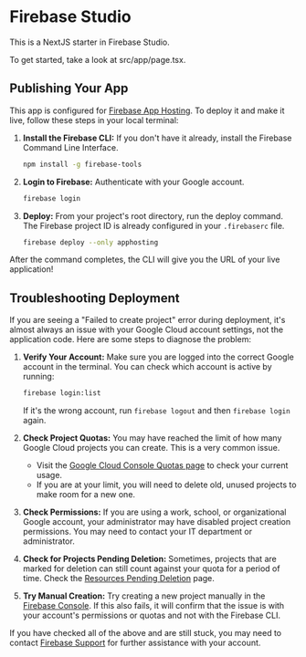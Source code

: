 # Firebase Studio

This is a NextJS starter in Firebase Studio.

To get started, take a look at src/app/page.tsx.

## Publishing Your App

This app is configured for [Firebase App Hosting](https://firebase.google.com/docs/app-hosting). To deploy it and make it live, follow these steps in your local terminal:

1.  **Install the Firebase CLI:** If you don't have it already, install the Firebase Command Line Interface.
    ```bash
    npm install -g firebase-tools
    ```

2.  **Login to Firebase:** Authenticate with your Google account.
    ```bash
    firebase login
    ```

3.  **Deploy:** From your project's root directory, run the deploy command. The Firebase project ID is already configured in your `.firebaserc` file.
    ```bash
    firebase deploy --only apphosting
    ```

After the command completes, the CLI will give you the URL of your live application!

## Troubleshooting Deployment

If you are seeing a "Failed to create project" error during deployment, it's almost always an issue with your Google Cloud account settings, not the application code. Here are some steps to diagnose the problem:

1.  **Verify Your Account:** Make sure you are logged into the correct Google account in the terminal. You can check which account is active by running:
    ```bash
    firebase login:list
    ```
    If it's the wrong account, run `firebase logout` and then `firebase login` again.

2.  **Check Project Quotas:** You may have reached the limit of how many Google Cloud projects you can create. This is a very common issue.
    *   Visit the [Google Cloud Console Quotas page](https://console.cloud.google.com/iam-admin/quotas) to check your current usage.
    *   If you are at your limit, you will need to delete old, unused projects to make room for a new one.

3.  **Check Permissions:** If you are using a work, school, or organizational Google account, your administrator may have disabled project creation permissions. You may need to contact your IT department or administrator.

4.  **Check for Projects Pending Deletion:** Sometimes, projects that are marked for deletion can still count against your quota for a period of time. Check the [Resources Pending Deletion](https://console.cloud.google.com/iam-admin/resource-manager) page.

5.  **Try Manual Creation:** Try creating a new project manually in the [Firebase Console](https://console.firebase.google.com). If this also fails, it will confirm that the issue is with your account's permissions or quotas and not with the Firebase CLI.

If you have checked all of the above and are still stuck, you may need to contact [Firebase Support](https://firebase.google.com/support) for further assistance with your account.
